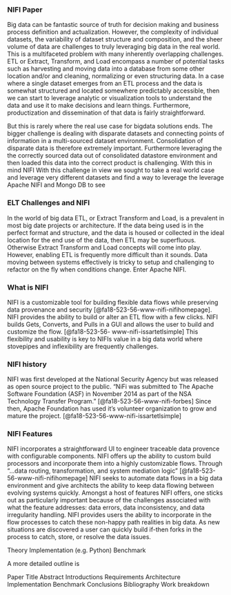 ### NIFI Paper


Big data can be fantastic source of truth for decision making and business process definition and actualization. However, the complexity of individual datasets, the variability of dataset structure and composition, and the sheer volume of data are challenges to truly leveraging big data in the real world. This is a multifaceted problem with many inherently overlapping challenges. 
ETL or Extract, Transform, and Load encompass a number of potential tasks such as harvesting and moving data into a database from some other location and/or and cleaning, normalizing or even structuring data. In a case where a single dataset emerges from an ETL process and the data is somewhat structured and located somewhere predictably accessible, then we can start to leverage analytic or visualization tools to understand the data and use it to make decisions and learn things. Furthermore, productization and dissemination of that data is fairly straightforward.

But this is rarely where the real use case for bigdata solutions ends. The bigger challenge is dealing with disparate datasets and connecting points of information in a multi-sourced dataset environment. Consolidation of disparate data is therefore extremely important. Furthermore leveraging the the correctly sourced data out of consolidated datastore environment and then loaded this data into the correct product is challenging. 
With this in mind NIFI 
With this challenge in view we sought to take a real world case and leverage very different datasets and find a way to leverage  the  leverage Apache NIFI and Mongo DB to see 

### ELT Challenges and NIFI 

In the world of big data ETL, or Extract Transform and Load, is a prevalent in most big date projects or architecture. If the data being used is in the perfect format and structure, and the data is housed or collected in the ideal location for the end use of the data, then ETL may be superfluous. Otherwise Extract Transform and Load concepts will come into play. However, enabling ETL is frequently more difficult than it sounds. Data moving between systems effectively is tricky to setup and challenging to refactor on the fly when conditions change. Enter Apache NIFI. 

### What is NIFI

NIFI is a customizable tool for building flexible data flows while preserving data provenance and security [@fa18-523-56-www-nifi-nifihomepage]. NIFI provides the ability to build or alter an ETL flow with a few clicks. NIFI builds Gets, Converts, and Pulls in a GUI and allows the user to build and customize the flow. [@fa18-523-56- www-nifi-issartetlsimple] This flexibility and usability is key to NIFIs value in a big data world where stovepipes and inflexibility are frequently challenges. 

### NIFI history

NIFI was first developed at the National Security Agency but was released as open source project to the public. “NiFi was submitted to The Apache Software Foundation (ASF) in November 2014 as part of the NSA Technology Transfer Program.” [@fa18-523-56-www-nifi-forbes] Since then, Apache Foundation has used it’s volunteer organization to grow and mature the project. [@fa18-523-56-www-nifi-issartetlsimple] 

### NIFI Features

NIFI incorporates a straightforward UI to engineer traceable data provence with configurable components. NIFI offers up the ability to custom build processors and incorporate them into a highly customizable flows. Through “…data routing, transformation, and system mediation logic” [@fa18-523-56-www-nifi-nifihomepage] NIFI seeks to automate data flows in a big data environment and give architects the ability to keep data flowing between evolving systems quickly. Amongst a host of features NIFI offers, one sticks out as particularly important because of the challenges associated with what the feature addresses: data errors, data inconsistency, and data irregularity handling. NIFI provides users the ability to incorporate in the flow processes to catch these non-happy path realities in big data. As new situations are discovered a user can quickly build if-then forks in the process to catch, store, or resolve the data issues.


Theory
Implementation (e.g. Python)
Benchmark
 

A more detailed outline is 



Paper
Title
Abstract
Introductions
Requirements
Architecture
Implementation
Benchmark
Conclusions
Bibliography
Work breakdown
